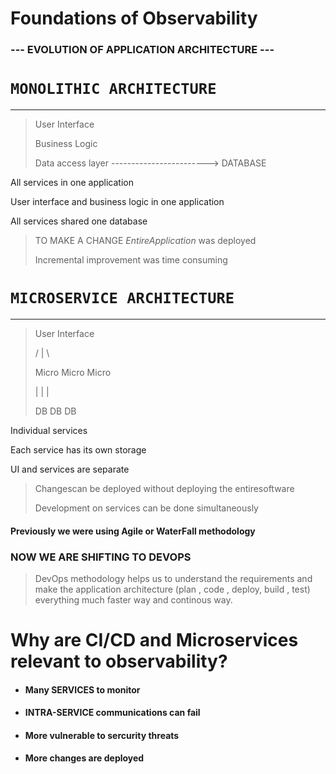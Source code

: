 # Foundations of Observability

### --- EVOLUTION OF APPLICATION ARCHITECTURE ---

# `MONOLITHIC ARCHITECTURE`

---

> User Interface
> 
> Business Logic
> 
> Data access layer ------------------------>  DATABASE

All services in one application 

User interface and business logic in one application

All services shared one database

> TO MAKE A CHANGE  $Entire Application$ was deployed
> 
> Incremental improvement was time consuming



# `MICROSERVICE ARCHITECTURE`

---

> User Interface 
> 
> /           |        \ 
> 
> Micro   Micro  Micro 
> 
> |           |          |
> 
> DB       DB      DB

Individual services

Each service has its own storage

UI and services are separate

>  Changescan be deployed without deploying the entiresoftware
> 
> Development on services can be done simultaneously
> 
> 

#### Previously we were using Agile or WaterFall methodology

### NOW WE ARE SHIFTING TO DEVOPS

> DevOps methodology helps us to understand the requirements and make the application architecture (plan , code , deploy, build , test) everything much faster way and continous way.

# Why are CI/CD and Microservices relevant to observability?

- #### Many SERVICES to monitor

- #### INTRA-SERVICE communications can fail

- #### More vulnerable to sercurity threats

- #### More changes are deployed








